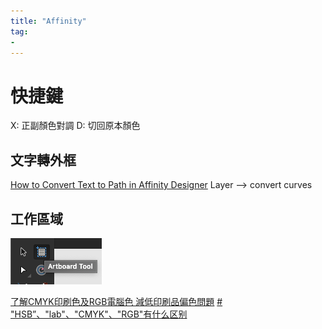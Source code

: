 ```yaml
---
title: "Affinity"
tag: 
- 
---
```

# 快捷鍵
X: 正副顏色對調
D: 切回原本顏色

## 文字轉外框
[How to Convert Text to Path in Affinity Designer](https://designbundles.net/design-school/how-to-convert-text-to-path-in-affinity-designer)
Layer --> convert curves

## 工作區域
![](Pasted%20image%2020220503220530.png)

[了解CMYK印刷色及RGB電腦色 減低印刷品偏色問題](https://printingbanana.com/blog/print-knowledge/before-print/printing-color/108/)
[# "HSB”、"lab"、"CMYK"、"RGB"有什么区别](https://zhuanlan.zhihu.com/p/46368930)